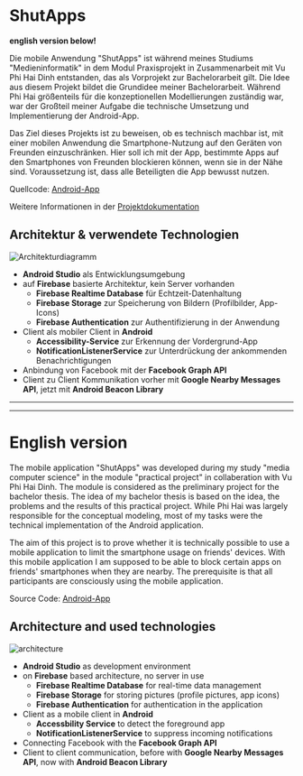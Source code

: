 # ShutApps

**english version below!**

Die mobile Anwendung "ShutApps" ist während meines Studiums "Medieninformatik" in dem Modul Praxisprojekt in Zusammenarbeit mit Vu Phi Hai Dinh entstanden,
das als Vorprojekt zur Bachelorarbeit gilt. Die Idee aus diesem Projekt bildet die Grundidee meiner Bachelorarbeit. Während Phi Hai größenteils für die konzeptionellen
Modellierungen zuständig war, war der Großteil meiner Aufgabe die technische Umsetzung und Implementierung der Android-App.

Das Ziel dieses Projekts ist zu beweisen, ob es technisch machbar ist, mit einer mobilen Anwendung die Smartphone-Nutzung auf den Geräten von Freunden einzuschränken.
Hier soll ich mit der App, bestimmte Apps auf den Smartphones von Freunden blockieren können, wenn sie in der Nähe sind. Voraussetzung ist, dass alle Beteiligten die App bewusst nutzen.

Quellcode: [Android-App](https://github.com/ducle07/shutapps/tree/master/ControllingApps)

Weitere Informationen in der [Projektdokumentation](https://github.com/ducle07/shutapps/blob/master/Projektdokumentation.pdf)

## Architektur & verwendete Technologien
![Architekturdiagramm](https://github.com/ducle07/shutapps/blob/master/Architektur.png)

* **Android Studio** als Entwicklungsumgebung
* auf **Firebase** basierte Architektur, kein Server vorhanden
  * **Firebase Realtime Database** für Echtzeit-Datenhaltung
  * **Firebase Storage** zur Speicherung von Bildern (Profilbilder, App-Icons)
  * **Firebase Authentication** zur Authentifizierung in der Anwendung
* Client als mobiler Client in **Android**
  * **Accessibility-Service** zur Erkennung der Vordergrund-App
  * **NotificationListenerService** zur Unterdrückung der ankommenden Benachrichtigungen
* Anbindung von Facebook mit der **Facebook Graph API**
* Client zu Client Kommunikation vorher mit **Google Nearby Messages API**, jetzt mit **Android Beacon Library**
                                                               
--------------------
--------------------

# English version

The mobile application "ShutApps" was developed during my study "media computer science" in the module "practical project" in collaberation with Vu Phi Hai Dinh. The module is considered as the preliminary project for the bachelor thesis. The idea of my bachelor thesis is based on the idea, the problems and the results of this practical project. While Phi Hai was largely responsible for the conceptual modeling, most of my tasks were the technical implementation of the Android application.

The aim of this project is to prove whether it is technically possible to use a mobile application to limit the smartphone usage on friends' devices. With this mobile application I am supposed to be able to block certain apps on friends' smartphones when they are nearby. The prerequisite is that all participants are consciously using the mobile application.

Source Code: [Android-App](https://github.com/ducle07/shutapps/tree/master/ControllingApps)

## Architecture and used technologies
![architecture](https://github.com/ducle07/shutapps/blob/master/Architektur.png)

* **Android Studio** as development environment
* on **Firebase** based architecture, no server in use
  * **Firebase Realtime Database** for real-time data management
  * **Firebase Storage** for storing pictures (profile pictures, app icons)
  * **Firebase Authentication** for authentication in the application
* Client as a mobile client in **Android**
  * **Accessbility Service** to detect the foreground app
  * **NotificationListenerService** to suppress incoming notifications
* Connecting Facebook with the **Facebook Graph API**
* Client to client communication, before with **Google Nearby Messages API**, now with **Android Beacon Library**

